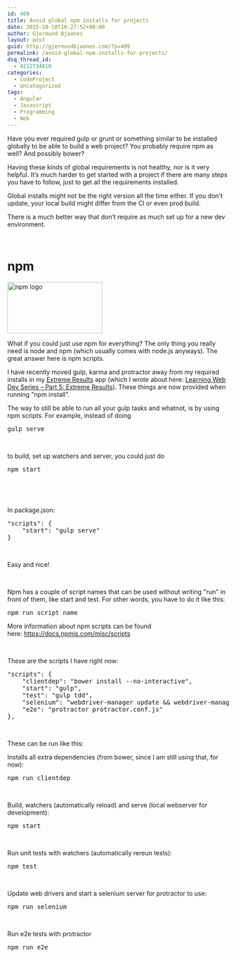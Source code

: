```yaml
---
id: 409
title: Avoid global npm installs for projects
date: 2015-10-10T16:27:52+00:00
author: Gjermund Bjaanes
layout: post
guid: http://gjermundbjaanes.com/?p=409
permalink: /avoid-global-npm-installs-for-projects/
dsq_thread_id:
  - 4212734810
categories:
  - CodeProject
  - Uncategorized
tags:
  - Angular
  - Javascript
  - Programming
  - Web
---
```

Have you ever required gulp or grunt or something similar to be installed globally to be able to build a web project? You probably require npm as well? And possibly bower?

Having these kinds of global requirements is not healthy, nor is it very helpful. It’s much harder to get started with a project if there are many steps you have to follow, just to get all the requirements installed.

<!--more-->
Global installs might not be the right version all the time either. If you don't update, your local build might differ from the CI or even prod build.

There is a much better way that don’t require as much set up for a new dev environment.

&nbsp;

# npm

[<img class="alignnone wp-image-411" src="http://gjermundbjaanes.com/wp-content/uploads/2015/10/npm-logo.png" alt="npm logo" width="216" height="117" />](http://gjermundbjaanes.com/wp-content/uploads/2015/10/npm-logo.png)

What if you could just use npm for everything? The only thing you really need is node and npm (which usually comes with node.js anyways). The great answer here is npm scripts.

I have recently moved gulp, karma and protractor away from my required installs in my <a href="https://github.com/bjaanes/ExtremeResults-WebApp" target="_blank">Extreme Results</a> app (which I wrote about here: <a href="http://gjermundbjaanes.com/learning-web-dev-series-part-5-extreme-results/" target="_blank">Learning Web Dev Series – Part 5: Extreme Results</a>). These things are now provided when running "npm install”.

The way to still be able to run all your gulp tasks and whatnot, is by using npm scripts. For example, instead of doing

<pre class="lang:default decode:true">gulp serve</pre>

&nbsp;

to build, set up watchers and server, you could just do

<pre class="lang:default decode:true ">npm start</pre>

&nbsp;

&nbsp;

In package.json:

<pre class="lang:js decode:true ">"scripts": {
    "start": "gulp serve"
}</pre>

&nbsp;

Easy and nice!

&nbsp;

Npm has a couple of script names that can be used without writing "run" in front of them, like start and test. For other words, you have to do it like this:

<pre class="lang:default decode:true">npm run script_name</pre>

More information about npm scripts can be found here: <a href="https://docs.npmjs.com/misc/scripts" target="_blank">https://docs.npmjs.com/misc/scripts</a>

&nbsp;

These are the scripts I have right now:

<pre class="lang:js decode:true ">"scripts": {
    "clientdep": "bower install --no-interactive",
    "start": "gulp",
    "test": "gulp tdd",
    "selenium": "webdriver-manager update && webdriver-manager start",
    "e2e": "protractor protractor.conf.js"
},</pre>

&nbsp;

These can be run like this:

Installs all extra dependencies (from bower, since I am still using that, for now):

<pre class="lang:default decode:true ">npm run clientdep</pre>

&nbsp;

Build, watchers (automatically reload) and serve (local webserver for development):

<pre class="lang:default decode:true">npm start</pre>

&nbsp;

Run unit tests with watchers (automatically rereun tests):

<pre class="lang:default decode:true ">npm test</pre>

&nbsp;

Update web drivers and start a selenium server for protractor to use:

<pre class="lang:default decode:true ">npm run selenium</pre>

&nbsp;

Run e2e tests with protractor

<pre class="lang:default decode:true">npm run e2e
</pre>